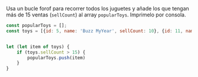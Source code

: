 Usa un bucle forof para recorrer todos los juguetes y añade los que tengan más de 15 ventas (`sellCount`) al array `popularToys`. Imprimelo por consola.

```js
const popularToys = [];
const toys = [{id: 5, name: 'Buzz MyYear', sellCount: 10}, {id: 11, name: 'Action Woman', sellCount: 24}, {id: 23, name: 'Barbie Man', sellCount: 15}, {id: 40, name: 'El gato con Guantes', sellCount: 8},{id: 40, name: 'El gato felix', sellCount: 35}]


let (let item of toys) {
    if (toys.sellCount > 15) {
        popularToys.push(item)
    }
}


```


